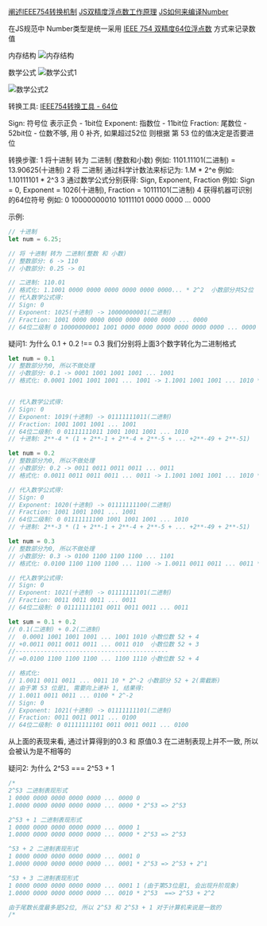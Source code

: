 [阐述IEEE754转换机制](https://www.wikihow.com/Convert-a-Number-from-Decimal-to-IEEE-754-Floating-Point-Representation)
[JS双精度浮点数工作原理](https://zhuanlan.zhihu.com/p/351127362)
[JS如何来编译Number](https://2ality.com/2012/04/number-encoding.html)

在JS规范中 Number类型是统一采用 [IEEE 754 双精度64位浮点数](https://en.wikipedia.org/wiki/Double-precision_floating-point_format) 方式来记录数值

内存结构
![内存结构](https://marz.utk.edu/wp-content/uploads/2020/04/ieee-754-64-bit-3.png)

数学公式
![数学公式1](https://wikimedia.org/api/rest_v1/media/math/render/svg/61345d47f069d645947b9c0ab676c75551f1b188)

![数学公式2](https://wikimedia.org/api/rest_v1/media/math/render/svg/30e6c59531e838bb95d404c63946f1301ac45ab3)

转换工具: [ IEEE754转换工具 - 64位 ](https://bartaz.github.io/ieee754-visualization/)

Sign: 符号位 表示正负 - 1bit位
Exponent: 指数位 - 11bit位
Fraction: 尾数位 - 52bit位 - 位数不够, 用 0 补齐, 如果超过52位 则根据 第 53 位的值决定是否要进位

转换步骤:
1 将十进制 转为 二进制 (整数和小数)
  例如: 1101.11101(二进制) = 13.90625(十进制)
2 将 二进制 通过科学计数法来标记为: 1.M * 2^e
  例如: 1.10111101 * 2^3
3 通过数学公式分别获得: Sign, Exponent, Fraction
  例如: Sign = 0, Exponent = 1026(十进制), Fraction = 10111101(二进制)
4 获得机器可识别的64位符号
  例如: 0 10000000010 10111101 0000 0000 ... 0000

示例:
``` javascript
// 十进制
let num = 6.25;

// 将 十进制 转为 二进制(整数 和 小数)
// 整数部分: 6 -> 110
// 小数部分: 0.25 -> 01

// 二进制: 110.01
// 格式化: 1.1001 0000 0000 0000 0000 0000 0000... * 2^2  小数部分共52位
// 代入数学公式得: 
// Sign: 0
// Exponent: 1025(十进制) -> 10000000001(二进制)
// Fraction: 1001 0000 0000 0000 0000 0000 0000 ... 0000
// 64位二级制 0 10000000001 1001 0000 0000 0000 0000 0000 0000 ... 0000
```

疑问1: 为什么 0.1 + 0.2 !== 0.3
我们分别将上面3个数字转化为二进制格式
```javascript
let num = 0.1
// 整数部分为0, 所以不做处理
// 小数部分: 0.1 -> 0001 1001 1001 1001 ... 1001
// 格式化: 0.0001 1001 1001 1001 ... 1001 -> 1.1001 1001 1001 ... 1010 * 2^-4


// 代入数学公式得: 
// Sign: 0
// Exponent: 1019(十进制) -> 01111111011(二进制)
// Fraction: 1001 1001 1001 ... 1001
// 64位二级制: 0 01111111011 1001 1001 1001 ... 1010
// 十进制: 2**-4 * (1 + 2**-1 + 2**-4 + 2**-5 + ... +2**-49 + 2**-51)
```

```javascript
let num = 0.2
// 整数部分为0, 所以不做处理
// 小数部分: 0.2 -> 0011 0011 0011 0011 ... 0011
// 格式化: 0.0011 0011 0011 0011 ... 0011 -> 1.1001 1001 1001 ... 1010 * 2^-3

// 代入数学公式得: 
// Sign: 0
// Exponent: 1020(十进制) -> 01111111100(二进制)
// Fraction: 1001 1001 1001 ... 1001
// 64位二级制: 0 01111111100 1001 1001 1001 ... 1010
// 十进制: 2**-3 * (1 + 2**-1 + 2**-4 + 2**-5 + ... +2**-49 + 2**-51)
```

```javascript
let num = 0.3
// 整数部分为0, 所以不做处理
// 小数部分: 0.3 -> 0100 1100 1100 1100 ... 1101
// 格式化: 0.0100 1100 1100 1100 ... 1100 -> 1.0011 0011 0011 ... 0011 * 2^-2

// 代入数学公式得: 
// Sign: 0
// Exponent: 1021(十进制) -> 01111111101(二进制)
// Fraction: 0011 0011 0011 ... 0011
// 64位二级制: 0 01111111101 0011 0011 0011 ... 0011
```

```javascript
let sum = 0.1 + 0.2
// 0.1(二进制) + 0.2(二进制)
//  0.0001 1001 1001 1001 ... 1001 1010 小数位数 52 + 4
// +0.0011 0011 0011 0011 ... 0011 010  小数位数 52 + 3
//-------------------------------------------
// =0.0100 1100 1100 1100 ... 1100 1110 小数位数 52 + 4

// 格式化:
// 1.0011 0011 0011 ... 0011 10 * 2^-2 小数部分 52 + 2(需截断)
// 由于第 53 位是1, 需要向上递补 1, 结果得:
// 1.0011 0011 0011 ... 0100 * 2^-2
// Sign: 0
// Exponent: 1021(十进制) -> 01111111101(二进制)
// Fraction: 0011 0011 0011 ... 0100
// 64位二级制: 0 01111111101 0011 0011 0011 ... 0100
```
从上面的表现来看, 通过计算得到的0.3 和 原值0.3 在二进制表现上并不一致, 所以会被认为是不相等的


疑问2: 为什么 2^53 === 2^53 + 1
``` JavaScript
/*
2^53 二进制表现形式
1 0000 0000 0000 0000 0000 ... 0000 0
1.0000 0000 0000 0000 0000 ... 0000 * 2^53 => 2^53

2^53 + 1 二进制表现形式
1 0000 0000 0000 0000 0000 ... 0000 1
1.0000 0000 0000 0000 0000 ... 0000 * 2^53 => 2^53

^53 + 2 二进制表现形式
1 0000 0000 0000 0000 0000 ... 0001 0
1.0000 0000 0000 0000 0000 ... 0001 * 2^53 => 2^53 + 2^1

^53 + 3 二进制表现形式
1 0000 0000 0000 0000 0000 ... 0001 1 (由于第53位是1, 会出现升阶现象)
1.0000 0000 0000 0000 0000 ... 0010 * 2^53  ==> 2^53 + 2^2

由于尾数长度最多是52位, 所以 2^53 和 2^53 + 1 对于计算机来说是一致的
/*
```

